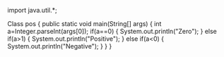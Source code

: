import java.util.*;

Class pos
{
public static void main(String[] args)
{
int a=Integer.parseInt(args[0]);
if(a==0)
{
System.out.println("Zero");
}
else if(a>1)
{
System.out.println("Positive");
}
else if(a<0)
{
System.out.println("Negative");
}
}
}
